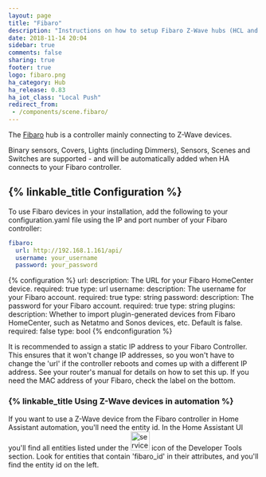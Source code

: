 ```yaml
---
layout: page
title: "Fibaro"
description: "Instructions on how to setup Fibaro Z-Wave hubs (HCL and HC2) and configure devices within Home Assistant."
date: 2018-11-14 20:04
sidebar: true
comments: false
sharing: true
footer: true
logo: fibaro.png
ha_category: Hub
ha_release: 0.83
ha_iot_class: "Local Push"
redirect_from:
 - /components/scene.fibaro/
---
```


The [Fibaro](http://fibaro.com) hub is a controller mainly connecting to Z-Wave devices.

Binary sensors, Covers, Lights (including Dimmers), Sensors, Scenes and Switches are supported - and will be automatically added when HA connects to your Fibaro controller.

## {% linkable_title Configuration %}

To use Fibaro devices in your installation, add the following to your configuration.yaml file using the IP and port number of your Fibaro controller:

```yaml
fibaro:
  url: http://192.168.1.161/api/
  username: your_username
  password: your_password
```

{% configuration %}
url:
  description: The URL for your Fibaro HomeCenter device.
  required: true
  type: url
username:
  description: The username for your Fibaro account.
  required: true
  type: string
password:
  description: The password for your Fibaro account.
  required: true
  type: string
plugins:
  description: Whether to import plugin-generated devices from Fibaro HomeCenter, such as Netatmo and Sonos devices, etc. Default is false.
  required: false
  type: bool
{% endconfiguration %}

<p class='note'>
  It is recommended to assign a static IP address to your Fibaro Controller. This ensures that it won't change IP addresses, so you won't have to change the 'url' if the controller reboots and comes up with a different IP address. See your router's manual for details on how to set this up. If you need the MAC address of your Fibaro, check the label on the bottom.
</p>

### {% linkable_title Using Z-Wave devices in automation %}

If you want to use a Z-Wave device from the Fibaro controller in Home Assistant automation, you'll need the entity id. In the Home Assistant UI you'll find all entities listed under the <img src='/images/screenshots/developer-tool-states-icon.png' alt='service developer tool icon' class="no-shadow" height="38" /> icon of the Developer Tools section. Look for entities that contain 'fibaro_id' in their attributes, and you'll find the entity id on the left.
